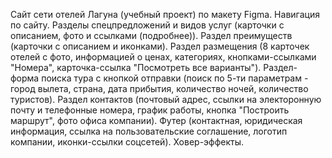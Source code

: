 Сайт сети отелей Лагуна (учебный проект) по макету Figma. 
Навигация по сайту. 
Разделы спецпредложений и видов услуг (карточки с описанием, фото и ссылками (подробнее)).
Раздел преимуществ (карточки с описанием и иконками).
Раздел размещения (8 карточек отелей с фото, информацией о ценах, категориях, кнопками-ссылками "Номера", карточка-ссылка "Посмотреть все варианты").
Раздел-форма поиска тура с кнопкой отправки (поиск по 5-ти параметрам - город вылета, страна, дата прибытия, количество ночей, количество туристов).
Раздел контактов (почтовый адрес, ссылки на электоронную почту и телефонные номера, график работы, кнопка "Построить маршрут", фото офиса компании).
Футер (контактная, юридическая информация, ссылка на пользовательские соглашение, логотип компании, иконки-ссылки соцсетей).
Ховер-эффекты.

